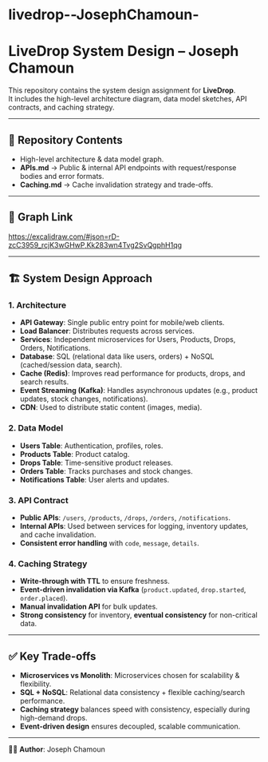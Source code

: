 # livedrop--JosephChamoun-

# LiveDrop System Design – Joseph Chamoun

This repository contains the system design assignment for **LiveDrop**.  
It includes the high-level architecture diagram, data model sketches, API contracts, and caching strategy.

---

## 📌 Repository Contents
- High-level architecture & data model graph.
- **APIs.md** → Public & internal API endpoints with request/response bodies and error formats.
- **Caching.md** → Cache invalidation strategy and trade-offs.

---

## 🔗 Graph Link
https://excalidraw.com/#json=rD-zcC3959_rcjK3wGHwP,Kk283wn4Tvg2SvQgphH1qg

---

## 🏗️ System Design Approach

### 1. **Architecture**
- **API Gateway**: Single public entry point for mobile/web clients.  
- **Load Balancer**: Distributes requests across services.  
- **Services**: Independent microservices for Users, Products, Drops, Orders, Notifications.  
- **Database**: SQL (relational data like users, orders) + NoSQL (cached/session data, search).  
- **Cache (Redis)**: Improves read performance for products, drops, and search results.  
- **Event Streaming (Kafka)**: Handles asynchronous updates (e.g., product updates, stock changes, notifications).  
- **CDN**: Used to distribute static content (images, media).

### 2. **Data Model**
- **Users Table**: Authentication, profiles, roles.  
- **Products Table**: Product catalog.  
- **Drops Table**: Time-sensitive product releases.  
- **Orders Table**: Tracks purchases and stock changes.  
- **Notifications Table**: User alerts and updates.

### 3. **API Contract**
- **Public APIs**: `/users`, `/products`, `/drops`, `/orders`, `/notifications`.  
- **Internal APIs**: Used between services for logging, inventory updates, and cache invalidation.  
- **Consistent error handling** with `code`, `message`, `details`.

### 4. **Caching Strategy**
- **Write-through with TTL** to ensure freshness.  
- **Event-driven invalidation via Kafka** (`product.updated`, `drop.started`, `order.placed`).  
- **Manual invalidation API** for bulk updates.  
- **Strong consistency** for inventory, **eventual consistency** for non-critical data.

---

## ✅ Key Trade-offs
- **Microservices vs Monolith**: Microservices chosen for scalability & flexibility.  
- **SQL + NoSQL**: Relational data consistency + flexible caching/search performance.  
- **Caching strategy** balances speed with consistency, especially during high-demand drops.  
- **Event-driven design** ensures decoupled, scalable communication.

---

👨‍💻 **Author**: Joseph Chamoun
